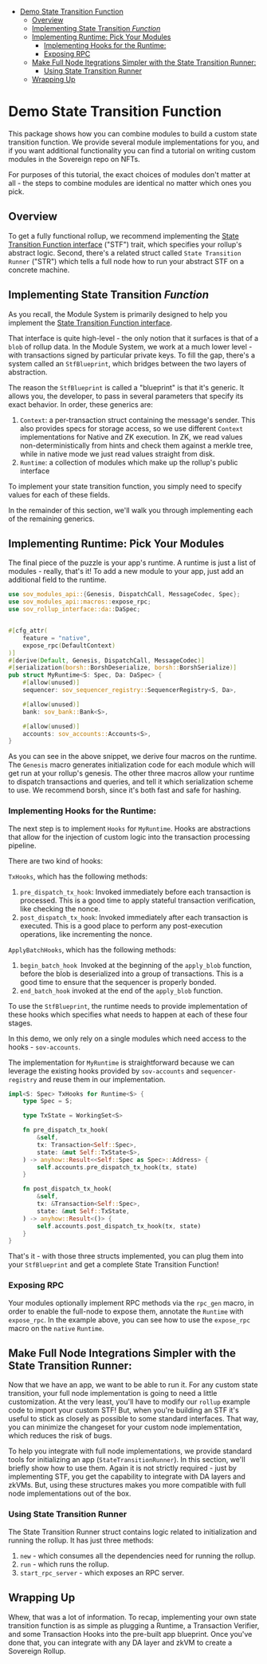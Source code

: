<!-- START doctoc generated TOC please keep comment here to allow auto update -->
<!-- DON'T EDIT THIS SECTION, INSTEAD RE-RUN doctoc TO UPDATE -->

- [Demo State Transition Function](#demo-state-transition-function)
  - [Overview](#overview)
  - [Implementing State Transition _Function_](#implementing-state-transition-_function_)
  - [Implementing Runtime: Pick Your Modules](#implementing-runtime-pick-your-modules)
    - [Implementing Hooks for the Runtime:](#implementing-hooks-for-the-runtime)
    - [Exposing RPC](#exposing-rpc)
  - [Make Full Node Itegrations Simpler with the State Transition Runner:](#make-full-node-itegrations-simpler-with-the-state-transition-runner)
    - [Using State Transition Runner](#using-state-transition-runner)
  - [Wrapping Up](#wrapping-up)

<!-- END doctoc generated TOC please keep comment here to allow auto update -->

# Demo State Transition Function

This package shows how you can combine modules to build a custom state transition function. We provide several module implementations
for you, and if you want additional functionality you can find a tutorial on writing custom modules in the Sovereign repo on NFTs.

For purposes of this tutorial, the exact choices of modules don't matter at all - the steps to combine modules are identical
no matter which ones you pick.

## Overview

To get a fully functional rollup, we recommend implementing the [State Transition Function
interface](../../rollup-interface/specs/interfaces/stf.md) ("STF") trait, which specifies your rollup's abstract logic. Second, there's
a related struct called `State Transition Runner` ("STR") which tells a full node how to run your abstract STF on a concrete machine.

## Implementing State Transition _Function_

As you recall, the Module System is primarily designed to help you implement the [State Transition Function
interface](../../rollup-interface/specs/interfaces/stf.md).

That interface is quite high-level - the only notion
that it surfaces is that of a `blob` of rollup data. In the Module System, we work at a much lower level - with
transactions signed by particular private keys. To fill the gap, there's a system called an `StfBlueprint`, which
bridges between the two layers of abstraction.

The reason the `StfBlueprint` is called a "blueprint" is that it's generic. It allows you, the developer, to pass in
several parameters that specify its exact behavior. In order, these generics are:

1. `Context`: a per-transaction struct containing the message's sender. This also provides specs for storage access, so we use different `Context`
   implementations for Native and ZK execution. In ZK, we read values non-deterministically from hints and check them against a merkle tree, while in
   native mode we just read values straight from disk.
2. `Runtime`: a collection of modules which make up the rollup's public interface

To implement your state transition function, you simply need to specify values for each of these fields.

In the remainder of this section, we'll walk you through implementing each of the remaining generics.

## Implementing Runtime: Pick Your Modules

The final piece of the puzzle is your app's runtime. A runtime is just a list of modules - really, that's it! To add a new
module to your app, just add an additional field to the runtime.

```rust
use sov_modules_api::{Genesis, DispatchCall, MessageCodec, Spec};
use sov_modules_api::macros::expose_rpc;
use sov_rollup_interface::da::DaSpec;


#[cfg_attr(
    feature = "native",
    expose_rpc(DefaultContext)
)]
#[derive(Default, Genesis, DispatchCall, MessageCodec)]
#[serialization(borsh::BorshDeserialize, borsh::BorshSerialize)]
pub struct MyRuntime<S: Spec, Da: DaSpec> {
    #[allow(unused)]
    sequencer: sov_sequencer_registry::SequencerRegistry<S, Da>,

    #[allow(unused)]
    bank: sov_bank::Bank<S>,

    #[allow(unused)]
    accounts: sov_accounts::Accounts<S>,
}
```

As you can see in the above snippet, we derive four macros on the runtime. The `Genesis` macro generates
initialization code for each module which will get run at your rollup's genesis. The other three macros
allow your runtime to dispatch transactions and queries, and tell it which serialization scheme to use.
We recommend borsh, since it's both fast and safe for hashing.

### Implementing Hooks for the Runtime:

The next step is to implement `Hooks` for `MyRuntime`. Hooks are abstractions that allow for the injection of custom logic into the transaction processing pipeline.

There are two kind of hooks:

`TxHooks`, which has the following methods:

1. `pre_dispatch_tx_hook`: Invoked immediately before each transaction is processed. This is a good time to apply stateful transaction verification, like checking the nonce.
2. `post_dispatch_tx_hook`: Invoked immediately after each transaction is executed. This is a good place to perform any post-execution operations, like incrementing the nonce.

`ApplyBatchHooks`, which has the following methods:

1. `begin_batch_hook `Invoked at the beginning of the `apply_blob` function, before the blob is deserialized into a group of transactions. This is a good time to ensure that the sequencer is properly bonded.
2. `end_batch_hook` invoked at the end of the `apply_blob` function.

To use the `StfBlueprint`, the runtime needs to provide implementation of these hooks which specifies what needs to happen at each of these four stages.

In this demo, we only rely on a single modules which need access to the hooks - `sov-accounts`.

The implementation for `MyRuntime` is straightforward because we can leverage the existing hooks provided by `sov-accounts` and `sequencer-registry` and reuse them in our implementation.

```Rust
impl<S: Spec> TxHooks for Runtime<S> {
    type Spec = S;

    type TxState = WorkingSet<S>

    fn pre_dispatch_tx_hook(
        &self,
        tx: Transaction<Self::Spec>,
        state: &mut Self::TxState<S>,
    ) -> anyhow::Result<<Self::Spec as Spec>::Address> {
        self.accounts.pre_dispatch_tx_hook(tx, state)
    }

    fn post_dispatch_tx_hook(
        &self,
        tx: &Transaction<Self::Spec>,
        state: &mut Self::TxState,
    ) -> anyhow::Result<()> {
        self.accounts.post_dispatch_tx_hook(tx, state)
    }
}
```


That's it - with those three structs implemented, you can plug them into your `StfBlueprint` and get a
complete State Transition Function!

### Exposing RPC

Your modules optionally implement RPC methods via the `rpc_gen` macro, in order to enable the full-node to expose them, annotate the `Runtime` with `expose_rpc`.
In the example above, you can see how to use the `expose_rpc` macro on the `native` `Runtime`.

## Make Full Node Integrations Simpler with the State Transition Runner:

Now that we have an app, we want to be able to run it. For any custom state transition, your full node implementation is going to need a little
customization. At the very least, you'll have to modify our `rollup` example code
to import your custom STF! But, when you're building an STF it's useful to stick as closely as possible to some standard interfaces.
That way, you can minimize the changeset for your custom node implementation, which reduces the risk of bugs.

To help you integrate with full node implementations, we provide standard tools for initializing an app (`StateTransitionRunner`). In this section, we'll briefly show how to use them. Again it is not strictly
required - just by implementing STF, you get the capability to integrate with DA layers and zkVMs. But, using these structures
makes you more compatible with full node implementations out of the box.

### Using State Transition Runner

The State Transition Runner struct contains logic related to initialization and running the rollup. It has just three methods:

1. `new` - which consumes all the dependencies need for running the rollup.
2. `run` - which runs the rollup.
3. `start_rpc_server` - which exposes an RPC server.

## Wrapping Up

Whew, that was a lot of information. To recap, implementing your own state transition function is as simple as plugging
a Runtime, a Transaction Verifier, and some Transaction Hooks into the pre-built app blueprint. Once you've done that,
you can integrate with any DA layer and zkVM to create a Sovereign Rollup.
